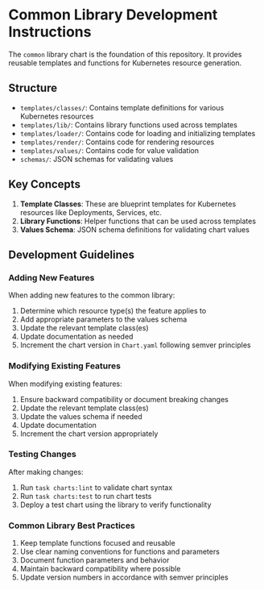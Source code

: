 # Common Library Development Instructions

The `common` library chart is the foundation of this repository. It provides reusable templates and functions for Kubernetes resource generation.

## Structure

- `templates/classes/`: Contains template definitions for various Kubernetes resources
- `templates/lib/`: Contains library functions used across templates
- `templates/loader/`: Contains code for loading and initializing templates
- `templates/render/`: Contains code for rendering resources
- `templates/values/`: Contains code for value validation
- `schemas/`: JSON schemas for validating values

## Key Concepts

1. **Template Classes**: These are blueprint templates for Kubernetes resources like Deployments, Services, etc.
2. **Library Functions**: Helper functions that can be used across templates
3. **Values Schema**: JSON schema definitions for validating chart values

## Development Guidelines

### Adding New Features

When adding new features to the common library:

1. Determine which resource type(s) the feature applies to
2. Add appropriate parameters to the values schema
3. Update the relevant template class(es)
4. Update documentation as needed
5. Increment the chart version in `Chart.yaml` following semver principles

### Modifying Existing Features

When modifying existing features:

1. Ensure backward compatibility or document breaking changes
2. Update the relevant template class(es)
3. Update the values schema if needed
4. Update documentation
5. Increment the chart version appropriately

### Testing Changes

After making changes:

1. Run `task charts:lint` to validate chart syntax
2. Run `task charts:test` to run chart tests
3. Deploy a test chart using the library to verify functionality

### Common Library Best Practices

1. Keep template functions focused and reusable
2. Use clear naming conventions for functions and parameters
3. Document function parameters and behavior
4. Maintain backward compatibility where possible
5. Update version numbers in accordance with semver principles
